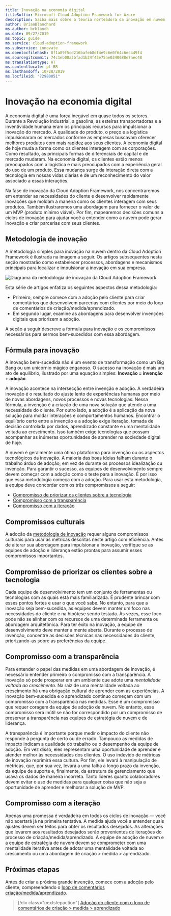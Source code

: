```yaml
---
title: Inovação na economia digital
titleSuffix: Microsoft Cloud Adoption Framework for Azure
description: Saiba mais sobre a teoria norteadora da inovação em nuvem na Cloud Adoption Framework.
author: BrianBlanchard
ms.author: brblanch
ms.date: 09/27/2019
ms.topic: guide
ms.service: cloud-adoption-framework
ms.subservice: innovate
ms.openlocfilehash: 8f1a89f5cd216bafeb8df4e9c6e0f64c6ec449f4
ms.sourcegitcommit: 74c1eb00a3bfad1b24f43e75ae0340688e7aec48
ms.translationtype: HT
ms.contentlocale: pt-BR
ms.lasthandoff: 10/28/2019
ms.locfileid: "72980051"
---
```

# <a name="innovation-in-the-digital-economy"></a>Inovação na economia digital

A economia digital é uma força inegável em quase todos os setores. Durante a Revolução Industrial, a gasolina, as esteiras transportadoras e a inventividade humana eram os principais recursos para impulsionar a inovação do mercado. A qualidade do produto, o preço e a logística impulsionaram os mercados conforme as empresas buscavam oferecer melhores produtos com mais rapidez aos seus clientes. A economia digital de hoje muda a forma como os clientes interagem com as corporações. Como resultado, as principais formas de diferenciais de capital e de mercado mudaram. Na economia digital, os clientes estão menos preocupados com a logística e mais preocupados com a experiência geral do uso de um produto. Essa mudança surge da interação direta com a tecnologia em nossas vidas diárias e de um reconhecimento do valor associado a essas interações.

Na fase de inovação da Cloud Adoption Framework, nos concentraremos em entender as necessidades do cliente e desenvolver rapidamente inovações que moldam a maneira como os clientes interagem com seus produtos. Também ilustraremos uma abordagem para fornecer o valor de um MVP (produto mínimo viável). Por fim, mapearemos decisões comuns a ciclos de inovação para ajudar você a entender como a nuvem pode gerar inovação e criar parcerias com seus clientes.

## <a name="innovate-methodology"></a>Metodologia de inovação

A metodologia simples para inovação na nuvem dentro da Cloud Adoption Framework é ilustrada na imagem a seguir. Os artigos subsequentes nesta seção mostrarão como estabelecer processos, abordagens e mecanismos principais para localizar e impulsionar a inovação em sua empresa.

![Diagrama da metodologia de inovação da Cloud Adoption Framework](../../_images/innovate/innovate-methodology.png)

Esta série de artigos enfatiza os seguintes aspectos dessa metodologia:

- Primeiro, sempre comece com a adoção pelo cliente para criar comentários que desenvolvem parcerias com clientes por meio do loop de comentários de criação/medida/aprendizado.
- Em segundo lugar, examine as abordagens para desenvolver invenções digitais que priorizem a adoção.

A seção a seguir descreve a fórmula para inovação e os compromissos necessários para sermos bem-sucedidos com essa abordagem.

## <a name="formula-for-innovation"></a>Fórmula para inovação

A inovação bem-sucedida não é um evento de transformação como um Big Bang ou um unicórnio mágico enganoso. O sucesso na inovação é mais um ato de equilíbrio, ilustrado por uma equação simples: **Inovação = invenção + adoção**.

A inovação acontece na intersecção entre invenção e adoção. A verdadeira inovação é o resultado do ajuste lento de experiências humanas por meio de novas abordagens, novos processos e novas tecnologias. Nessa fórmula, a invenção é a criação de uma nova solução que atende a uma necessidade do cliente. Por outro lado, a adoção é a aplicação da nova solução para moldar interações e comportamentos humanos. Encontrar o equilíbrio certo entre a invenção e a adoção exige iteração, tomada de decisão controlada por dados, aprendizado constante e uma mentalidade voltada ao crescimento. Isso também exige tecnologias que possam acompanhar as inúmeras oportunidades de aprender na sociedade digital de hoje.

A nuvem é geralmente uma ótima plataforma para invenção ou os aspectos tecnológicos da inovação. A maioria das boas ideias falham durante o trabalho árduo de adoção, em vez de durante os processos idealização ou invenção. Para garantir o sucesso, as equipes de desenvolvimento sempre devem começar com a adoção como o teste para a inovação. É por isso que essa metodologia começa com a adoção. Para usar esta metodologia, a equipe deve concordar com os três compromissos a seguir:

- [Compromisso de priorizar os clientes sobre a tecnologia](#commitment-to-prioritize-customers-over-technology)
- [Compromisso com a transparência](#commitment-to-transparency)
- [Compromisso com a iteração](#commitment-to-iteration)

## <a name="cultural-commitments"></a>Compromissos culturais

A adoção da [metodologia de inovação](../index.md) requer alguns compromissos culturais para usar as métricas descritas neste artigo com eficiência. Antes de alterar sua abordagem para impulsionar a inovação, verifique se as equipes de adoção e liderança estão prontas para assumir esses compromissos importantes.

## <a name="commitment-to-prioritize-customers-over-technology"></a>Compromisso de priorizar os clientes sobre a tecnologia

Cada equipe de desenvolvimento tem um conjunto de ferramentas ou tecnologias com as quais está mais familiarizada. É prudente brincar com esses pontos fortes e usar o que você sabe. No entanto, para que a inovação seja bem-sucedida, as equipes devem manter um foco nas necessidades do cliente e na hipótese sendo testada. Às vezes, esse foco pode não se alinhar com os recursos de uma determinada ferramenta ou abordagem arquitetônica. Para ter êxito na inovação, a equipe de desenvolvimento deve manter a mente aberta. Durante o processo de invenção, concentre as decisões técnicas nas necessidades do cliente, priorizando-as sobre as preferências da equipe.

## <a name="commitment-to-transparency"></a>Compromisso com a transparência

Para entender o papel das medidas em uma abordagem de inovação, é necessário entender primeiro o compromisso com a transparência. A inovação só pode prosperar em um ambiente que adote uma *mentalidade voltada ao crescimento*. Na raiz de uma mentalidade voltada ao crescimento há uma obrigação cultural de aprender com as experiências. A inovação bem-sucedida e o aprendizado contínuo começam com um compromisso com a transparência nas medidas. Esse é um compromisso que requer coragem da equipe de adoção de nuvem. No entanto, esse compromisso será inútil se não for correspondido por um compromisso de preservar a transparência nas equipes de estratégia de nuvem e de liderança.

A transparência é importante porque medir o impacto do cliente não responde à pergunta de certo ou de errado. Tampouco as medidas de impacto indicam a qualidade do trabalho ou o desempenho da equipe de adoção. Em vez disso, eles representam uma oportunidade de aprender e atender melhor às necessidades dos clientes. O uso indevido de métricas de inovação reprimirá essa cultura. Por fim, ele levará à manipulação de métricas, que, por sua vez, levará a uma falha a longo prazo da invenção, da equipe de suporte e, finalmente, da estrutura de gerenciamento que usava os dados de maneira incorreta. Tanto líderes quanto colaboradores devem evitar o uso de medidas para qualquer coisa que não seja a oportunidade de aprender e melhorar a solução de MVP.

## <a name="commitment-to-iteration"></a>Compromisso com a iteração

Apenas uma promessa é verdadeira em todos os ciclos de inovação &mdash; você não acertará já na primeira tentativa. A medida ajuda você a entender quais ajustes devem ser feitos para obter os resultados desejados. As alterações que levarem aos resultados desejados serão provenientes de iterações do processo de criação/medida/aprendizado. A equipe de adoção de nuvem e a equipe de estratégia de nuvem devem se comprometer com uma mentalidade iterativa antes de adotar uma mentalidade voltada ao crescimento ou uma abordagem de criação > medida > aprendizado.

## <a name="next-steps"></a>Próximas etapas

Antes de criar a próxima grande invenção, comece com a adoção pelo cliente, compreendendo o [loop de comentários criação/medida/aprendizado](./adoption.md).

> [!div class="nextstepaction"]
> [Adoção do cliente com o loop de comentários de criação > medida > aprendizado](./adoption.md)

